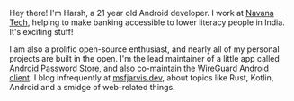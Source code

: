 Hey there! I'm Harsh, a 21 year old Android developer. I work at [Navana Tech](https://navanatech.in), helping to make banking accessible to lower literacy people in India. It's exciting stuff!


I am also a prolific open-source enthusiast, and nearly all of my personal projects are built in the open. I'm the lead maintainer of a little app called [Android Password Store](https://msfjarvis.dev/aps), and also co-maintain the [WireGuard](https://wireguard.com) [Android client](https://git.zx2c4.com/wireguard-android). I blog infrequently at [msfjarvis.dev](https://msfjarvis.dev), about topics like Rust, Kotlin, Android and a smidge of web-related things.

